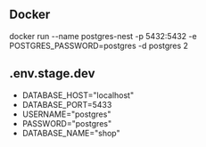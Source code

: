 
## Docker

docker run --name postgres-nest -p 5432:5432 -e POSTGRES_PASSWORD=postgres -d postgres 2

## .env.stage.dev
- DATABASE_HOST="localhost"
- DATABASE_PORT=5433
- USERNAME="postgres"
- PASSWORD="postgres"
- DATABASE_NAME="shop"
